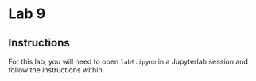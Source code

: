 # Lab 9

## Instructions

For this lab, you will need to open `lab9.ipynb` in a Jupyterlab session and follow the instructions within. 
